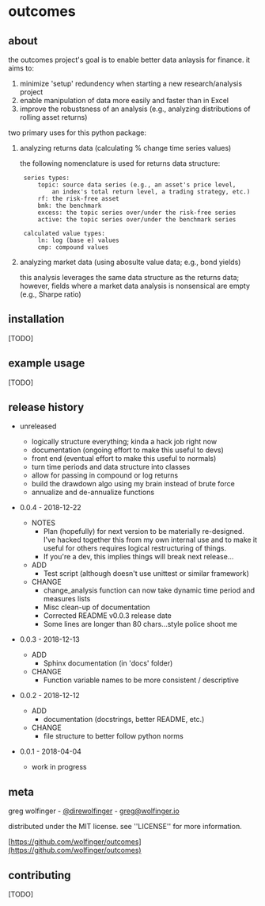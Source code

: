 # outcomes

## about

the outcomes project's goal is to enable better data anlaysis for finance. it aims to:

1) minimize 'setup' redundency when starting a new research/analysis project
2) enable manipulation of data more easily and faster than in Excel
3) improve the robustsness of an analysis (e.g., analyzing distributions of rolling asset returns)

two primary uses for this python package:

1) analyzing returns data (calculating % change time series values)

    the following nomenclature is used for returns data structure:

        series types:
            topic: source data series (e.g., an asset's price level,
                an index's total return level, a trading strategy, etc.)
            rf: the risk-free asset
            bmk: the benchmark
            excess: the topic series over/under the risk-free series
            active: the topic series over/under the benchmark series

        calculated value types:
            ln: log (base e) values
            cmp: compound values

2) analyzing market data (using abosulte value data; e.g., bond yields)

    this analysis leverages the same data structure as the returns data;
    however, fields where a market data analysis is nonsensical
    are empty (e.g., Sharpe ratio)


## installation

[TODO]


## example usage

[TODO]


## release history

* unreleased
    * logically structure everything; kinda a hack job right now
    * documentation (ongoing effort to make this useful to devs)
    * front end (eventual effort to make this useful to normals)
    * turn time periods and data structure into classes
    * allow for passing in compound or log returns
    * build the drawdown algo using my brain instead of brute force
    * annualize and de-annualize functions

* 0.0.4 - 2018-12-22
    * NOTES
        * Plan (hopefully) for next version to be materially re-designed. I've hacked together this from my own internal use and to make it useful for others requires logical restructuring of things.
        * If you're a dev, this implies things will break next release...
    * ADD
        * Test script (although doesn't use unittest or similar framework)
    * CHANGE
        * change_analysis function can now take dynamic time period and measures
          lists
        * Misc clean-up of documentation
        * Corrected README v0.0.3 release date
        * Some lines are longer than 80 chars...style police shoot me

* 0.0.3 - 2018-12-13
    * ADD
        * Sphinx documentation (in 'docs' folder)
    * CHANGE
        * Function variable names to be more consistent / descriptive

* 0.0.2 - 2018-12-12
    * ADD
        * documentation (docstrings, better README, etc.)
    * CHANGE
        * file structure to better follow python norms

* 0.0.1 - 2018-04-04
    * work in progress


## meta

greg wolfinger - [@direwolfinger](https://twitter.com/direwolfinger) - greg@wolfinger.io

distributed under the MIT license. see ''LICENSE'' for more information.

[https://github.com/wolfinger/outcomes](https://github.com/wolfinger/outcomes)


## contributing

[TODO]
